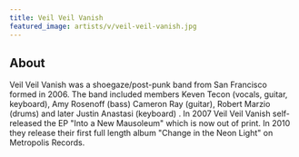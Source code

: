 ```yaml
---
title: Veil Veil Vanish
featured_image: artists/v/veil-veil-vanish.jpg
---
```

## About

Veil Veil Vanish was a shoegaze/post-punk band from San Francisco formed in 2006.  The band included members Keven Tecon (vocals, guitar, keyboard), Amy Rosenoff (bass) Cameron Ray (guitar), Robert Marzio (drums) and later Justin Anastasi (keyboard) .  In 2007 Veil Veil Vanish self-released the EP "Into a New Mausoleum" which is now out of print.  In 2010 they release their first full length album "Change in the Neon Light" on Metropolis Records.  


